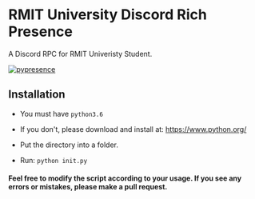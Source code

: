 # RMIT University Discord Rich Presence

A Discord RPC for RMIT Univeristy Student.

[![pypresence](https://img.shields.io/badge/using-pypresence-00bb88.svg?style=for-the-badge&logo=discord&logoWidth=20)](https://github.com/qwertyquerty/pypresence)



## Installation

- You must have `python3.6`

- If you don't, please download and install at: https://www.python.org/

  

- Put the directory into a folder.

- Run: `python init.py`



#### Feel free to modify the script according to your usage. If you see any errors or mistakes, please make a pull request.



